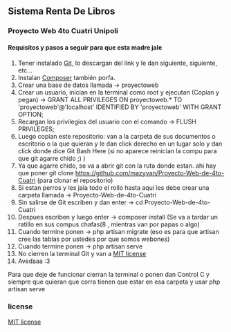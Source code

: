 ## Sistema Renta De Libros

### Proyecto Web 4to Cuatri Unipoli

#### Requisitos y pasos a seguir para que esta madre jale

  1. Tener instalado [Git](https://git-scm.com/download/win), lo descargan del link y le dan siguiente, siguiente, etc...
  2. Instalan [Composer](https://getcomposer.org/Composer-Setup.exe) también porfa.
  3. Crear una base de datos llamada -> proyectoweb
  4. Crear un usuario, inician en la terminal como root y ejecutan (Copian y pegan) -> GRANT ALL PRIVILEGES ON proyectoweb.* TO 'proyectoweb'@'localhost' IDENTIFIED BY 'proyectoweb' WITH GRANT OPTION;
  5. Recargan los privilegios del usuario con el comando -> FLUSH PRIVILEGES;
  6. Luego copian este repositorio: van a la carpeta de sus documentos o escritorio o la que quieran y le dan click derecho en un lugar solo y dan click donde dice Git Bash Here (si no aparece reinician la compu para que git agarre chido ;) )
  7. Ya que agarre chido, se va a abrir git con la ruta donde estan. ahi hay que poner git clone https://github.com/mazyvan/Proyecto-Web-de-4to-Cuatri (para clonar el repositorio)
  8. Si estan perros y les jala todo el rollo hasta aqui les debe crear una carpeta llamada -> Proyecto-Web-de-4to-Cuatri
  9. Sin salirse de Git escriben y dan enter -> cd Proyecto-Web-de-4to-Cuatri
  10. Despues escriben y luego enter -> composer install   (Se va a tardar un ratillo en sus compus chafas(8 , mientras van por papas o algo)
  11. Cuando termine ponen -> php artisan migrate (eso es para que artisan cree las tablas por ustedes por que somos webones)
  11. Cuando termine ponen -> php artisan serve
  12. No cierren la terminal Git y van a [MIT license](http://localhost:8000)
  13. Avedaaa :3

Para que deje de funcionar cierran la terminal o ponen dan Control C y siempre que quieran que corra tienen que estar en esa carpeta y usar php artisan serve
### license

[MIT license](http://opensource.org/licenses/MIT)
